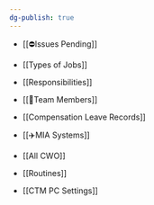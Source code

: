 ```yaml
---
dg-publish: true
---
```



- [[⛔Issues Pending]]
- [[Types of Jobs]]
- [[Responsibilities]]
- [[👨Team Members]]
- [[Compensation Leave Records]]
- [[✈️MIA Systems]]
- [[All CWO]]

- [[Routines]]

- [[CTM PC Settings]]